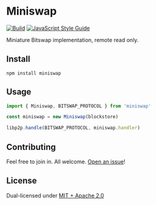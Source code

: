 # Miniswap

[![Build](https://github.com/alanshaw/miniswap/actions/workflows/build.yml/badge.svg)](https://github.com/alanshaw/miniswap/actions/workflows/build.yml)
[![JavaScript Style Guide](https://img.shields.io/badge/code_style-standard-brightgreen.svg)](https://standardjs.com)

Miniature Bitswap implementation, remote read only.

## Install

```
npm install miniswap
```

## Usage

```js
import { Miniswap, BITSWAP_PROTOCOL } from 'miniswap'

const miniswap = new Miniswap(blockstore)

libp2p.handle(BITSWAP_PROTOCOL, miniswap.handler)
```

## Contributing

Feel free to join in. All welcome. [Open an issue](https://github.com/alanshaw/miniswap/issues)!

## License

Dual-licensed under [MIT + Apache 2.0](https://github.com/alanshaw/miniswap/blob/main/LICENSE.md)
